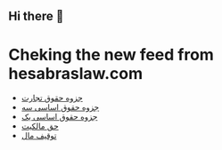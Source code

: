 ## Hi there 👋


# Cheking the new feed from hesabraslaw.com
<!-- BLOG-POST-LIST:START -->
- [جزوه حقوق تجارت](https://www.elsalawyers.com/%d8%ad%d9%82%d9%88%d9%82%db%8c/%d8%ac%d8%b2%d9%88%d9%87-%d8%ad%d9%82%d9%88%d9%82-%d8%aa%d8%ac%d8%a7%d8%b1%d8%aa/)
- [جزوه حقوق اساسی سه](https://www.elsalawyers.com/crime/%d8%ac%d8%b2%d9%88%d9%87-%d8%ad%d9%82%d9%88%d9%82-%d8%a7%d8%b3%d8%a7%d8%b3%db%8c-%d8%b3%d9%87/)
- [جزوه حقوق اساسی یک](https://www.elsalawyers.com/crime/10252/)
- [حق مالکیت](https://www.elsalawyers.com/%d8%ad%d9%82%d9%88%d9%82%db%8c/%d8%ad%d9%82-%d9%85%d8%a7%d9%84%da%a9%db%8c%d8%aa/)
- [توقیف مال](https://www.elsalawyers.com/%d8%ad%d9%82%d9%88%d9%82%db%8c/%d8%aa%d9%88%d9%82%db%8c%d9%81-%d9%85%d8%a7%d9%84/)
<!-- BLOG-POST-LIST:END -->

<!--
**hessabras/hessabras** is a ✨ _special_ ✨ repository because its `README.md` (this file) appears on your GitHub profile.

Here are some ideas to get you started:

- 🔭 I’m currently working on ...
- 🌱 I’m currently learning ...
- 👯 I’m looking to collaborate on ...
- 🤔 I’m looking for help with ...
- 💬 Ask me about ...
- 📫 How to reach me: ...
- 😄 Pronouns: ...
- ⚡ Fun fact: ...
-->
